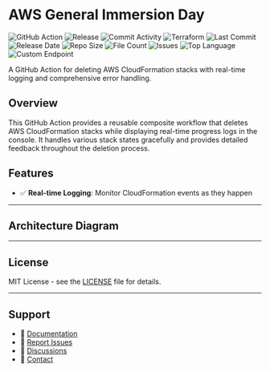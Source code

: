 # AWS General Immersion Day

![GitHub Action](https://img.shields.io/badge/GitHub-Action-blue?logo=github)&nbsp;![Release](https://github.com/subhamay-bhattacharyya/0402-general-tf/actions/workflows/release.yaml/badge.svg)&nbsp;![Commit Activity](https://img.shields.io/github/commit-activity/t/subhamay-bhattacharyya/0402-general-tf)&nbsp;![Terraform](https://img.shields.io/badge/AWS-Terraform-orange?logo=amazonaws)&nbsp;![Last Commit](https://img.shields.io/github/last-commit/subhamay-bhattacharyya/0402-general-tf)&nbsp;![Release Date](https://img.shields.io/github/release-date/subhamay-bhattacharyya/0402-general-tf)&nbsp;![Repo Size](https://img.shields.io/github/repo-size/subhamay-bhattacharyya/0402-general-tf)&nbsp;![File Count](https://img.shields.io/github/directory-file-count/subhamay-bhattacharyya/0402-general-tf)&nbsp;![Issues](https://img.shields.io/github/issues/subhamay-bhattacharyya/0402-general-tf)&nbsp;![Top Language](https://img.shields.io/github/languages/top/subhamay-bhattacharyya/0402-general-tf)&nbsp;![Custom Endpoint](https://img.shields.io/endpoint?url=https://gist.githubusercontent.com/bsubhamay/4030cbbe31e00a0aba30e9cfb3256106/raw/0402-general-tf.json?)


A GitHub Action for deleting AWS CloudFormation stacks with real-time logging and comprehensive error handling.

## Overview

This GitHub Action provides a reusable composite workflow that deletes AWS CloudFormation stacks while displaying real-time progress logs in the console. It handles various stack states gracefully and provides detailed feedback throughout the deletion process.

## Features

- ✅ **Real-time Logging**: Monitor CloudFormation events as they happen

---

## Architecture Diagram


---

## License

MIT License - see the [LICENSE](LICENSE) file for details.

---

## Support

- 📖 [Documentation](https://github.com/subhamay-bhattacharyya/0402-general-tf/wiki)
- 🐛 [Report Issues](https://github.com/subhamay-bhattacharyya/0402-general-tf/issues)
- 💬 [Discussions](https://github.com/subhamay-bhattacharyya/0402-general-tf/discussions)
- 📧 [Contact](mailto:support@subhamay.aws@gmail.com)